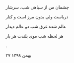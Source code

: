 <!--
.. title: سیاهی شب
.. slug: siyahie_shab
.. date: 2020-02-29 12:06:39 UTC
.. tags: رباعی 
.. category: 
.. link: 
.. description: 
.. type: text
-->


چشمان من از سیاهی شب، سرشار

دریاست ولی بدون مرز است و کنار

عالم شده غرق شب دو عالم  دیدار

هر لحظه شب موی بلندت هر بار

.

۲۷ بهمن ۱۳۹۸
